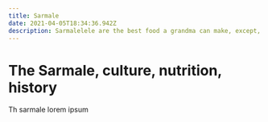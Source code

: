 ```yaml
---
title: Sarmale
date: 2021-04-05T18:34:36.942Z
description: Sarmalelele are the best food a grandma can make, except, pancakes.
---
```

# The Sarmale, culture, nutrition, history

Th sarmale lorem ipsum